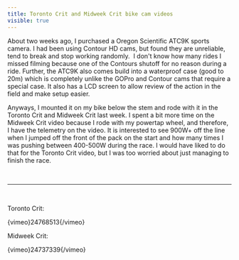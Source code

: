 ---title: Toronto Crit and Midweek Crit bike cam videosvisible: true---About two weeks ago, I purchased a Oregon Scientific ATC9K sports camera. I had been using Contour HD cams, but found they are unreliable, tend to break and stop working randomly.&nbsp; I don't know how many rides I missed filming because one of the Contours shutoff for no reason during a ride. Further, the ATC9K also comes build into a waterproof case (good to 20m) which is completely unlike the GOPro and Contour cams that require a special case. It also has a LCD screen to allow review of the action in the field and make setup easier.

Anyways, I mounted it on my bike below the stem and rode with it in the Toronto Crit and Midweek Crit last week. I spent a bit more time on the Midweek Crit video because I rode with my powertap wheel, and therefore, I have the telemetry on the video. It is interested to see 900W+ off the line when I jumped off the front of the pack on the start and how many times I was pushing between 400-500W during the race. I would have liked to do that for the Toronto Crit video, but I was too worried about just managing to finish the race.

 

<hr id="system-readmore" />

 

Toronto Crit:

{vimeo}24768513{/vimeo}

Midweek Crit:

{vimeo}24737339{/vimeo}